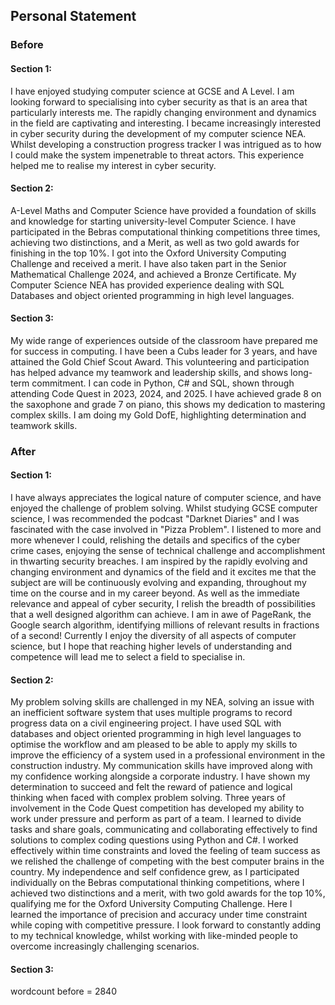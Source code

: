 ## Personal Statement
### Before
#### Section 1:
I have enjoyed studying computer science at GCSE and A Level. I am looking forward to specialising into cyber security as that is an area that particularly interests me. The rapidly changing environment and dynamics in the field are captivating and interesting. I became increasingly interested in cyber security during the development of my computer science NEA. Whilst developing a construction progress tracker I was intrigued as to how I could make the system impenetrable to threat actors. This experience helped me to realise my interest in cyber security.
#### Section 2:
A-Level Maths and Computer Science have provided a foundation of skills and knowledge for starting university-level Computer Science. I have participated in the Bebras computational thinking competitions three times, achieving two distinctions, and a Merit, as well as two gold awards for finishing in the top 10%. I got into the Oxford University Computing Challenge and received a merit. I have also taken part in the Senior Mathematical Challenge 2024, and achieved a Bronze Certificate. My Computer Science NEA has provided experience dealing with SQL Databases and object oriented programming in high level languages.
#### Section 3:
My wide range of experiences outside of the classroom have prepared me for success in computing. I have been a Cubs leader for 3 years, and have attained the Gold Chief Scout Award. This volunteering and participation has helped advance my teamwork and leadership skills, and shows long-term commitment. I can code in Python, C# and SQL, shown through attending Code Quest in 2023, 2024, and 2025. I have achieved grade 8 on the saxophone and grade 7 on piano, this shows my dedication to mastering complex skills. I am doing my Gold DofE, highlighting determination and teamwork skills.

### After
#### Section 1:
I have always appreciates the logical nature of computer science, and have enjoyed the challenge of problem solving. Whilst studying GCSE computer science, I was recommended the podcast "Darknet Diaries" and I was fascinated with the case involved in "Pizza Problem". I listened to more and more whenever I could, relishing the details and specifics of the cyber crime cases, enjoying the sense of technical challenge and accomplishment in thwarting security breaches. I am inspired by the rapidly evolving and changing environment and dynamics of the field and it excites me that the subject are will be continuously evolving and expanding, throughout my time on the course and in my career beyond. As well as the immediate relevance and appeal of cyber security, I relish the breadth of possibilities that a well designed algorithm can achieve. I am in awe of PageRank, the Google search algorithm, identifying millions of relevant results in fractions of a second! Currently I enjoy the diversity of all aspects of computer science, but I hope that reaching higher levels of understanding and competence will lead me to select a field to specialise in.
#### Section 2:
My problem solving skills are challenged in my NEA, solving an issue with an inefficient software system that uses multiple programs to record progress data on a civil engineering project. I have used SQL with databases and object oriented programming in high level languages to optimise the workflow and am pleased to be able to apply my skills to improve the efficiency of a system used in a professional environment in the construction industry. My communication skills have improved along with my confidence working alongside a corporate industry. I have shown my determination to succeed and felt the reward of patience and logical thinking when faced with complex problem solving. Three years of involvement in the Code Quest competition has developed my ability to work under pressure and perform as part of a team. I learned to divide tasks and share goals, communicating and collaborating effectively to find solutions to complex coding questions using Python and C#. I worked effectively within time constraints and loved the feeling of team success as we relished the challenge of competing with the best computer brains in the country. My independence and self confidence grew, as I participated individually on the Bebras computational thinking competitions, where I achieved two distinctions and a merit, with two gold awards for the top 10%, qualifying me for the Oxford University Computing Challenge. Here I learned the importance of precision and accuracy under time constraint while coping with competitive pressure. I look forward to constantly adding to my technical knowledge, whilst working with like-minded people to overcome increasingly challenging scenarios.
#### Section 3:
wordcount before = 2840
